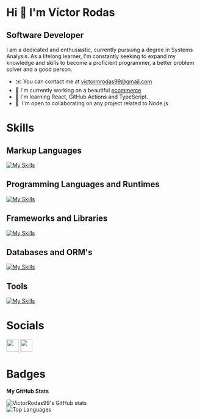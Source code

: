 # Hi 👋 I'm Víctor Rodas

Software Developer
--------------------------------------

I am a dedicated and enthusiastic, currently pursuing a degree in Systems Analysis. As a lifelong learner, I'm constantly seeking to expand my knowledge and skills to become a proficient programmer, a better problem solver and a good person.

*   ✉️  You can contact me at [victormrodas99@gmail.com](mailto:victormrodas99@gmail.com)
*   🚀  I'm currently working on a beautiful [ecommerce](https://github.com/VictorRodas99/ecommerce-web-project)
*   🌱  I'm learning React, GitHub Actions and TypeScript.
*   🤝  I'm open to collaborating on any project related to Node.js

# Skills

## Markup Languages
[![My Skills](https://skillicons.dev/icons?i=html,css,bootstrap&perline=3)](https://skillicons.dev)

## Programming Languages and Runtimes
[![My Skills](https://skillicons.dev/icons?i=bash,py,javascript,ts,php,nodejs&perline=4)](https://skillicons.dev)

## Frameworks and Libraries
[![My Skills](https://skillicons.dev/icons?i=express,flask,laravel,react,electron&perline=4)](https://skillicons.dev)

## Databases and ORM's
[![My Skills](https://skillicons.dev/icons?i=mysql,prisma,sequelize&perline=4)](https://skillicons.dev)

## Tools
[![My Skills](https://skillicons.dev/icons?i=vite,git,github,postman&perline=4)](https://skillicons.dev)

# Socials

<p align="left">
  <a href="https://www.github.com/VictorRodas99" target="_blank" rel="noreferrer">
    <img src="https://raw.githubusercontent.com/danielcranney/readme-generator/main/public/icons/socials/github.svg" width="32" height="32" />
  </a>
  <a href="http://www.instagram.com/dy1ng_99/" target="_blank" rel="noreferrer">
    <img src="https://raw.githubusercontent.com/danielcranney/readme-generator/main/public/icons/socials/instagram.svg" width="32" height="32" />
  </a>
</p>

# Badges

<b>My GitHub Stats</b>

<img src="https://github-readme-stats.vercel.app/api?username=VictorRodas99&show_icons=true&theme=dark" alt="VictorRodas99's GitHub stats"/>

<br>

<img src="https://github-readme-stats.vercel.app/api/top-langs/?username=VictorRodas99&langs_count=10&custom_title=Top%20%Languages&theme=dark" alt="Top Languages"/>
